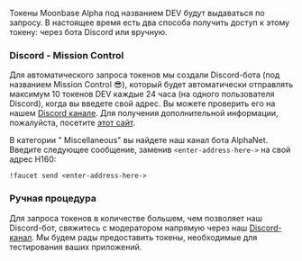 Токены Moonbase Alpha под названием DEV будут выдаваться по запросу. В настоящее время есть два способа получить доступ к этому токену: через бота Discord или вручную.

### Discord - Mission Control

Для автоматического запроса токенов мы создали Discord-бота (под названием Mission Control :sunglasses:), который будет автоматически отправлять максимум 10 токенов DEV каждые 24 часа (на одного пользователя Discord), когда вы введете свой адрес. Вы можете проверить его на нашем [Discord канале](https://discord.gg/PfpUATX). Для получения дополнительной информации, пожалуйста, посетите [этот сайт](/getting-started/moonbase/faucet/).
 
В категории " Miscellaneous" вы найдете наш канал бота AlphaNet. Введите следующее сообщение, заменив `<enter-address-here->` на свой адрес H160:
 
```
!faucet send <enter-address-here->
```

### Ручная процедура

Для запроса токенов в количестве большем, чем позволяет наш Discord-бот, свяжитесь с модератором напрямую через наш [Discord-канал](https://discord.gg/PfpUATX). Мы будем рады предоставить токены, необходимые для тестирования ваших приложений.
